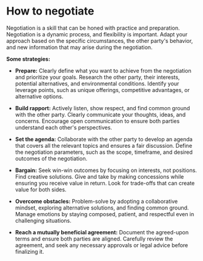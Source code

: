 # How to negotiate

Negotiation is a skill that can be honed with practice and preparation. Negotiation is a dynamic process, and flexibility is important. Adapt your approach based on the specific circumstances, the other party's behavior, and new information that may arise during the negotiation.

**Some strategies:**

* **Prepare:** Clearly define what you want to achieve from the negotiation and prioritize your goals. Research the other party, their interests, potential alternatives, and environmental conditions. Identify your leverage points, such as unique offerings, competitive advantages, or alternative options.

* **Build rapport:** Actively listen, show respect, and find common ground with the other party. Clearly communicate your thoughts, ideas, and concerns. Encourage open communication to ensure both parties understand each other's perspectives.

* **Set the agenda:** Collaborate with the other party to develop an agenda that covers all the relevant topics and ensures a fair discussion. Define the negotiation parameters, such as the scope, timeframe, and desired outcomes of the negotiation.

* **Bargain:** Seek win-win outcomes by focusing on interests, not positions. Find creative solutions. Give and take by making concessions while ensuring you receive value in return. Look for trade-offs that can create value for both sides.

* **Overcome obstacles:** Problem-solve by adopting a collaborative mindset, exploring alternative solutions, and finding common ground. Manage emotions by staying composed, patient, and respectful even in challenging situations.

* **Reach a mutually beneficial agreement:** Document the agreed-upon terms and ensure both parties are aligned.
Carefully review the agreement, and seek any necessary approvals or legal advice before finalizing it.
